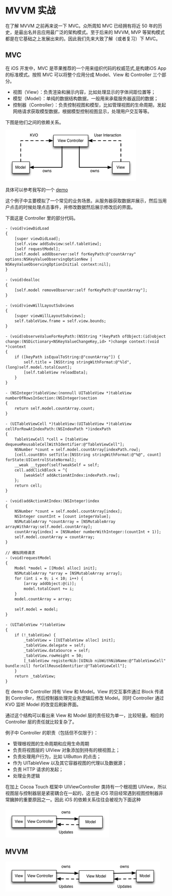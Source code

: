 # MVVM 实战

在了解 MVVM 之前再来说一下 MVC。众所周知 MVC 已经拥有将近 50 年的历史，是最出名并且应用最广泛的架构模式。至于后来的 MVVM, MVP 等架构模式都是在它基础之上发展出来的。因此我们先来大致了解（或者复习）下 MVC。

## MVC
在 iOS 开发中，MVC 是苹果推荐的一个用来组织代码的权威范式,是构建iOS App的标准模式。按照 MVC 可以将整个应用分成 Model、View 和 Controller 三个部分。

- 视图（View）：负责渲染和展示内容，比如处理显示的字体间距位置等；
- 模型（Model）：单纯的数据结构数据，一般用来承载服务器返回的数据；
- 控制器（Controller）：负责控制视图和模型，比如管理视图的生命周期，发起网络请求获取模型数据，根据模型控制视图显示，处理用户交互等等。

下图是他们之间的依赖关系。

![](./images/mvvm1.png)

具体可以参考我写的一个 [demo](./code/mvvm)

这个例子中主要模拟了一个常见的业务场景。从服务器获取数据并展示，然后当用户点击的时候处理点击事件，并修改数据然后展示修改后的界面。

下面这是 Controller 里的部分代码。
```
- (void)viewDidLoad
{
    [super viewDidLoad];
    [self.view addSubview:self.tableView];
    [self requestModel];
    [self.model addObserver:self forKeyPath:@"countArray" options:NSKeyValueObservingOptionNew | NSKeyValueObservingOptionInitial context:nil];
}

- (void)dealloc
{
    [self.model removeObserver:self forKeyPath:@"countArray"];
}

- (void)viewWillLayoutSubviews
{
    [super viewWillLayoutSubviews];
    self.tableView.frame = self.view.bounds;
}

- (void)observeValueForKeyPath:(NSString *)keyPath ofObject:(id)object change:(NSDictionary<NSKeyValueChangeKey,id> *)change context:(void *)context
{
    if ([keyPath isEqualToString:@"countArray"]) {
        self.title = [NSString stringWithFormat:@"%ld", (long)self.model.totalCount];
        [self.tableView reloadData];
    }
}

- (NSInteger)tableView:(nonnull UITableView *)tableView numberOfRowsInSection:(NSInteger)section
{
    return self.model.countArray.count;
}

- (UITableViewCell *)tableView:(UITableView *)tableView cellForRowAtIndexPath:(NSIndexPath *)indexPath
{
    TableViewCell *cell = [tableView dequeueReusableCellWithIdentifier:@"TableViewCell"];
    NSNumber *count = self.model.countArray[indexPath.row];
    [cell.countBtn setTitle:[NSString stringWithFormat:@"%@", count] forState:UIControlStateNormal];
    __weak __typeof(self)weakSelf = self;
    cell.addClickBlock = ^{
        [weakSelf addActionAtIndex:indexPath.row];
    };
    return cell;
}

- (void)addActionAtIndex:(NSInteger)index
{
    NSNumber *count = self.model.countArray[index];
    NSInteger countInt = [count integerValue];
    NSMutableArray *countArray = [NSMutableArray arrayWithArray:self.model.countArray];
    countArray[index] = [NSNumber numberWithInteger:(countInt + 1)];
    self.model.countArray = countArray;
}

// 模拟网络请求
- (void)requestModel
{
    Model *model = [[Model alloc] init];
    NSMutableArray *array = [NSMutableArray array];
    for (int i = 0; i < 10; i++) {
        [array addObject:@(i)];
        model.totalCount += i;
    }
    model.countArray = array;
    
    self.model = model;
}

- (UITableView *)tableView
{
    if (!_tableView) {
        _tableView = [[UITableView alloc] init];
        _tableView.delegate = self;
        _tableView.dataSource = self;
        _tableView.rowHeight = 50;
        [_tableView registerNib:[UINib nibWithNibName:@"TableViewCell" bundle:nil] forCellReuseIdentifier:@"TableViewCell"];
    }
    return _tableView;
}
```

在 demo 中 Controller 持有 View 和 Model。View 的交互事件通过 Block 传递到 Controller，然后控制器处理完业务逻辑后修改 Model。同时 Controller 通过 KVO 监听 Model 的改变后刷新界面。

通过这个结构可以看出来 View 和 Model 层的责任较为单一，比较轻量。相应的 Controller 层的责任就比较复杂了。

例子中 Controller 的职责（包括但不仅限于）：

- 管理根视图的生命周期和应用生命周期
- 负责将视图层的 UIView 对象添加到持有的根视图上；
- 负责处理用户行为，比如 UIButton 的点击；
- 作为 UITableView 以及其它容器视图的代理以及数据源；
- 负责 HTTP 请求的发起；
- 处理业务逻辑

在加上 Cocoa Touch 框架中 UIViewController 类持有一个根视图 UIView，所以视图层与控制器层是紧密耦合在一起的，这也是 iOS 项目经常遇到视图控制器非常臃肿的重要原因之一。因此 iOS 的依赖关系往往会被视为下面这种

![](./images/mvvm2.png)

## MVVM

![](./images/mvvm3.png)
